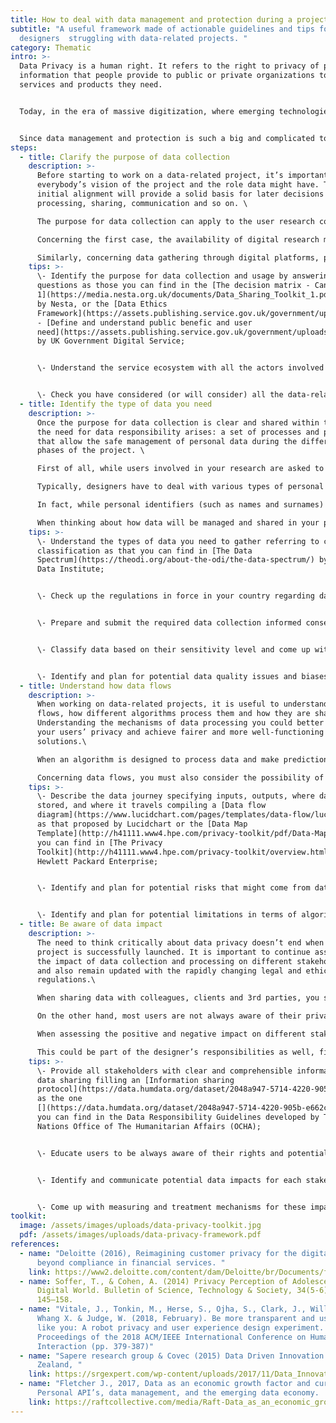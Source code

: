 ```yaml
---
title: How to deal with data management and protection during a project?
subtitle: "A useful framework made of actionable guidelines and tips for
  designers  struggling with data-related projects. "
category: Thematic
intro: >-
  Data Privacy is a human right. It refers to the right to privacy of personal
  information that people provide to public or private organizations to get the
  services and products they need.


  Today, in the era of massive digitization, where emerging technologies are increasingly used both in public and private sectors, the topic of privacy is becoming particularly relevant.


  Since data management and protection is such a big and complicated topic, we developed the Data Management Framework for Service Design*, which includes suggestions and tools to be used at different stages of the design process. Some are associated with legal issues, some others are more technical and can facilitate the collaboration between designers and engineers/technologists, or aim at facilitating the communication with the users and operationalizing certain ethical concepts. A synthetic and designer-friendly reference frame that can help a design team to manage data-related issues into everyday practice.
steps:
  - title: Clarify the purpose of data collection
    description: >-
      Before starting to work on a data-related project, it’s important to align
      everybody’s vision of the project and the role data might have. This
      initial alignment will provide a solid basis for later decisions on data
      processing, sharing, communication and so on. \

      The purpose for data collection can apply to the user research conducted to elaborate the service solution, to data gathering through digital platforms as part of the solution itself. \

      Concerning the first case, the availability of digital research methods and the enhancements of the use of these methods in commercial settings have brought new dimensions to the privacy discussions within the context of user research. In fact, user researchers have the ethical responsibility to collect information properly, firstly allowing participants to give informed consent, and then processing data in the right way when research is finished, considering  the type, the scope, the circumstances and the purpose of the processing along with connected risks.\

      Similarly, concerning data gathering through digital platforms, purposes can be manyfold. Some examples: retailers might use sales data and cloud-based point-of-sale software to understand the popularity of different products and ensure that they have the right levels of stock at the right times. Insurance might use claims registers to assess the validity of a claim and/or decide whether or not to offer cover, or to detect insurance fraud. Frontline health providers might collect data to proactively determine the treatment needs of their patients and work to prevent the need for more costly and traumatic treatments. Logistics and transport operators might use data on road and traffic conditions to optimize their operations and routes. And so on...
    tips: >-
      \- Identify the purpose for data collection and usage by answering
      questions as those you can find in the [The decision matrix - Canvas
      1](https://media.nesta.org.uk/documents/Data_Sharing_Toolkit_1.pdf?fbclid=IwAR0QMvkBg21UPYJ7b4PvT6mlt3ywHZsScqWEV95qeThUnLToLer0FwsnKeQ)
      by Nesta, or the [Data Ethics
      Framework](https://assets.publishing.service.gov.uk/government/uploads/system/uploads/attachment_data/file/923108/Data_Ethics_Framework_2020.pdf)
      - [Define and understand public benefic and user
      need](https://assets.publishing.service.gov.uk/government/uploads/system/uploads/attachment_data/file/923108/Data_Ethics_Framework_2020.pdf)
      by UK Government Digital Service;


      \- Understand the service ecosystem with all the actors involved in the process to clarify the different roles and responsibilities of each actor in data collection and processing and data privacy protection. System maps can help doing the job. 


      \- Check you have considered (or will consider) all the data-related critical aspects throughout the different phases of data management by building a checklist or opting for something like the [Digital security and Privacy Protection UX Checklist](https://docs.google.com/presentation/d/1snDclSxKsyfUlqIH7HBWv9rdT6gIRPHqAuhaUjFZCoU/edit#slide=id.p)
  - title: Identify the type of data you need
    description: >-
      Once the purpose for data collection is clear and shared within the team,
      the need for data responsibility arises: a set of processes and procedures
      that allow the safe management of personal data during the different
      phases of the project. \

      First of all, while users involved in your research are asked to agree the request for consent for data collection, when it comes to data that are readily available (e.g. online reports, tweets, google trends,...), do not forget about the necessity to ask for permission to use them as well, or to follow and respect the terms of use of each online platform you are searching on.\

      Typically, designers have to deal with various types of personal data collected, from self-reported information to digital exhaust (the information that users generate during their daily digital lives). Within this context, you not only need to understand the legal requirements to meet privacy regulations, but also which treatments to put in place according to the sensitivity of that type of data.\

      In fact, while personal identifiers (such as names and surnames) are considered sensitive by definition, there are also nuanced categories of sensitive information that should be treated with attention by designers and their teams.\

      When thinking about how data will be managed and shared in your project, it’s important to first understand the characteristics of data and classify them by sensitivity levels, then you can determine which are the set of rules for each of those levels.
    tips: >-
      \- Understand the types of data you need to gather referring to common
      classification as that you can find in [The Data
      Spectrum](https://theodi.org/about-the-odi/the-data-spectrum/) by Open
      Data Institute;


      \- Check up the regulations in force in your country regarding data processing (e.g [GDPR](https://eur-lex.europa.eu/eli/reg/2016/679/oj) in Europe). If you’re serving international clients, you should be even more careful to adapt your solutions to different and sometimes conflicting regulations; 


      \- Prepare and submit the required data collection informed consents according to the different data types you are willing to collect, such as the [Consent for Data Use](https://digitalimpact.io/toolkit/templates/consent-for-data-use/) suggested by Digital Impact 


      \- Classify data based on their sensitivity level and come up with different conditions for data sharing depending on the sensitivity. You can use the [Data Classification Matrix](https://data.humdata.org/dataset/2048a947-5714-4220-905b-e662cbcd14c8/resource/c7053042-fd68-44c7-ae24-a57890a48235/download/ocha-dr-guidelines-working-draft-032019.pdf) developed by The United Nations Office of The Humanitarian Affairs (OCHA).


      \- Identify and plan for potential data quality issues and biases, checking the documentations of your sources (or asking the collectors to specify the details).
  - title: Understand how data flows
    description: >-
      When working on data-related projects, it is useful to understand how data
      flows, how different algorithms process them and how they are shared.
      Understanding the mechanisms of data processing you could better protect
      your users’ privacy and achieve fairer and more well-functioning design
      solutions.\

      When an algorithm is designed to process data and make predictions on them, you need to consider the consistency of data with the kind of outcome you expect. For example, you cannot predict users’ creditworthiness based on their addresses. Designers should be conscious of these biases and participate in the design of the datasets to support analysts through their perspective on user experience.\

      Concerning data flows, you must also consider the possibility of data breach (when your database is accessed by third-parties without authorization). This security accident can hurt businesses or its users in serious ways. Even though designers are not necessarily responsible for such technicalities, it’s crucial to be aware of the issue and work with technicians to come up with preventative and recovery mechanisms for unwanted exposure of confidential, sensitive data.
    tips: >-
      \- Describe the data journey specifying inputs, outputs, where data is
      stored, and where it travels compiling a [Data flow
      diagram](https://www.lucidchart.com/pages/templates/data-flow/lucidchart-data-flow-diagram-logical-example)
      as that proposed by Lucidchart or the [Data Map
      Template](http://h41111.www4.hpe.com/privacy-toolkit/pdf/Data-Map-Template.pdf)
      you can find in [The Privacy
      Toolkit](http://h41111.www4.hpe.com/privacy-toolkit/overview.html) by
      Hewlett Packard Enterprise;


      \- Identify and plan for potential risks that might come from data misuse or missing data, building your [Data Responsibility Plan. You can start from the template](https://data.humdata.org/dataset/2048a947-5714-4220-905b-e662cbcd14c8/resource/c7053042-fd68-44c7-ae24-a57890a48235/download/ocha-dr-guidelines-working-draft-032019.pdf) you can find in the Data Responsibility Guidelines developed by The United Nations Office of The Humanitarian Affairs (OCHA);


      \- Identify and plan for potential limitations in terms of algorithmic and human biases, for example following the principles suggested by [IDEO’s AI ethics cards](https://www.ideo.com/blog/ai-needs-an-ethical-compass-this-tool-can-help).
  - title: Be aware of data impact
    description: >-
      The need to think critically about data privacy doesn’t end when the
      project is successfully launched. It is important to continue assessing
      the impact of data collection and processing on different stakeholders,
      and also remain updated with the rapidly changing legal and ethical
      regulations.\

      When sharing data with colleagues, clients and 3rd parties, you should know that not everyone has the same awareness about data privacy. Similarly, even if aware of their responsibilities, not everyone has the same level of training to share data in a safe and respectful way. It’s not required to become a legal expert, but it’s necessary to clarify under which conditions we can share data and which measures or methods we can adopt. \

      On the other hand, most users are not always aware of their privacy rights and of certain potential threats as they don’t have full access to the service dynamics. By monitoring data journeys and sharing them transparently, designers can continue protecting users’ rights, build long-term relationships with them, and act ethically. \

      When assessing the positive and negative impact on different stakeholder groups, you should first define these impacts (e.g. what will happen in case of data breach?) and then develop standardized metrics to evaluate them over time. It is also recommended to develop a systematic way to communicate these impacts so that stakeholders can act upon it.\

      This could be part of the designer’s responsibilities as well, firstly to help make sure that visualized/analyzed data is interpreted in an ethical way, and then to communicate the impact of data collection to users and stakeholders as part of the design solutions.
    tips: >-
      \- Provide all stakeholders with clear and comprehensible information for
      data sharing filling an [Information sharing
      protocol](https://data.humdata.org/dataset/2048a947-5714-4220-905b-e662cbcd14c8/resource/c7053042-fd68-44c7-ae24-a57890a48235/download/ocha-dr-guidelines-working-draft-032019.pdf)
      as the one
      [](https://data.humdata.org/dataset/2048a947-5714-4220-905b-e662cbcd14c8/resource/c7053042-fd68-44c7-ae24-a57890a48235/download/ocha-dr-guidelines-working-draft-032019.pdf)
      you can find in the Data Responsibility Guidelines developed by The United
      Nations Office of The Humanitarian Affairs (OCHA);


      \- Educate users to be always aware of their rights and potential threats while building trustful long-term relationships for your client organizations. You might consider using [Personas for privacy and security](https://medium.com/@gusandrews/user-personas-for-privacy-and-security-a8b35ae5a63b) to highlight the knowledge and awareness gaps of different user types in terms of their data privacy rights and take punctual actions to improve user experience in order to fill the gaps. Or you can look at the [Pillars for data handling](https://raftcollective.com/thinking/gdpr/#popUpProtect) elaborated by Raft Collective;


      \- Identify and communicate potential data impacts for each stakeholder group (e.g. inform users about third party data sharing or terms of services and make sure they have control over their information). You can look at the [Privacy statement](https://www.visualcontracts.eu/legal/privacy-statement/) by Visual Contracts as a good example to follow;


      \- Come up with measuring and treatment mechanisms for these impacts. To prevent data breaches you can look at the  [Guide to the general data protection regulation (GDPR)](https://raftcollective.com/thinking/gdpr/#popUpProtect) by the UK Information Commissioner’s Office. Make sure to get creative with the metrics and to not miss the qualitative impacts.
toolkit:
  image: /assets/images/uploads/data-privacy-toolkit.jpg
  pdf: /assets/images/uploads/data-privacy-framework.pdf
references:
  - name: "Deloitte (2016), Reimagining customer privacy for the digital age: Going
      beyond compliance in financial services. "
    link: https://www2.deloitte.com/content/dam/Deloitte/br/Documents/financial-services/Deloitte-reimagining-consumer-privacy-for-digital-age.pdf
  - name: Soffer, T., & Cohen, A. (2014) Privacy Perception of Adolescents in a
      Digital World. Bulletin of Science, Technology & Society, 34(5-6),
      145–158.
  - name: "Vitale, J., Tonkin, M., Herse, S., Ojha, S., Clark, J., Williams, M. A.,
      Whang X. & Judge, W. (2018, February). Be more transparent and users will
      like you: A robot privacy and user experience design experiment. In
      Proceedings of the 2018 ACM/IEEE International Conference on Human-Robot
      Interaction (pp. 379-387)"
  - name: "Sapere research group & Covec (2015) Data Driven Innovation in New
      Zealand, "
    link: https://srgexpert.com/wp-content/uploads/2017/11/Data_Innovation_Report_WEB.pdf
  - name: "Fletcher J., 2017, Data as an economic growth factor and currency:
      Personal API’s, data management, and the emerging data economy.  Raft. "
    link: https://raftcollective.com/media/Raft-Data_as_an_economic_growth_factor_and_currency.pdf
---
```


